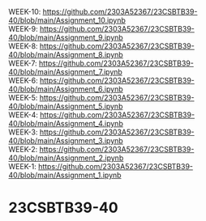 WEEK-10: https://github.com/2303A52367/23CSBTB39-40/blob/main/Assignment_10.ipynb        
WEEK-9:  https://github.com/2303A52367/23CSBTB39-40/blob/main/Assignment_9.ipynb                  
WEEK-8:  https://github.com/2303A52367/23CSBTB39-40/blob/main/Assignment_8.ipynb                    
WEEK-7:  https://github.com/2303A52367/23CSBTB39-40/blob/main/Assignment_7.ipynb                  
WEEK-6:  https://github.com/2303A52367/23CSBTB39-40/blob/main/Assignment_6.ipynb          
WEEK-5:  https://github.com/2303A52367/23CSBTB39-40/blob/main/Assignment_5.ipynb          
WEEK-4:  https://github.com/2303A52367/23CSBTB39-40/blob/main/Assignment_4.ipynb     
WEEK-3:  https://github.com/2303A52367/23CSBTB39-40/blob/main/Assignment_3.ipynb     
WEEK-2:  https://github.com/2303A52367/23CSBTB39-40/blob/main/Assignment_2.ipynb   
WEEK-1:  https://github.com/2303A52367/23CSBTB39-40/blob/main/Assignment_1.ipynb    
# 23CSBTB39-40
